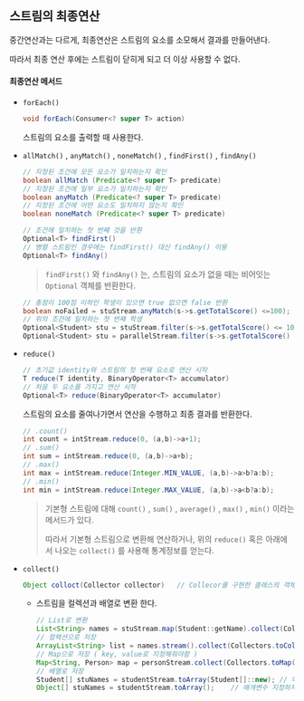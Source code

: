 ## 스트림의 최종연산

중간연산과는 다르게, 최종연산은 스트림의 요소를 소모해서 결과를 만들어낸다.

따라서 최종 연산 후에는 스트림이 닫히게 되고 더 이상 사용할 수 없다.

#### 최종연산 메서드

- `forEach()` 

  ````java
  void forEach(Consumer<? super T> action)
  ````

  스트림의 요소를 출력할 때 사용한다.

- `allMatch()` , `anyMatch()` , `noneMatch()` , `findFirst()` , `findAny()` 

  ````java
  // 지정된 조건에 모든 요소가 일치하는지 확인
  boolean allMatch (Predicate<? super T> predicate)
  // 지정된 조건에 일부 요소가 일치하는지 확인
  boolean anyMatch (Predicate<? super T> predicate)
  // 지정된 조건에 어떤 요소도 일치하지 않는지 확인
  boolean noneMatch (Predicate<? super T> predicate)
  ````

  ````java
  // 조건에 일치하는 첫 번째 것을 반환
  Optional<T> findFirst()
  // 병렬 스트림인 경우에는 findFirst() 대신 findAny() 이용
  Optional<T> findAny()
  ````

  > `findFirst()` 와 `findAny()` 는, 스트림의 요소가 없을 때는 비어잇는 `Optional` 객체를 반환한다.

  ````java
  // 총점이 100점 이하인 학생이 있으면 true 없으면 false 반환
  boolean noFailed = stuStream.anyMatch(s->s.getTotalScore() <=100);
  // 위의 조건에 일치하는 첫 번째 학생
  Optional<Student> stu = stuStream.filter(s->s.getTotalScore() <= 100).findfirst();
  Optional<Student> stu = parallelStream.filter(s->s.getTotalScore() <= 100).findAny();
  ````

- `reduce()`

  ````java
  // 초기값 identity와 스트림의 첫 번째 요소로 연산 시작
  T reduce(T identity, BinaryOperator<T> accumulator)
  // 처음 두 요소를 가지고 연산 시작
  Optional<T> reduce(BinaryOperator<T> accumulator)
  ````

  스트림의 요소를 줄여나가면서 연산을 수행하고 최종 결과를 반환한다.

  ````java
  // .count()
  int count = intStream.reduce(0, (a,b)->a+1);
  // .sum()
  int sum = intStream.reduce(0, (a,b)->a+b);
  // .max()
  int max = intStream.reduce(Integer.MIN_VALUE, (a,b)->a>b?a:b);
  // .min()
  int min = intStream.reduce(Integer.MAX_VALUE, (a,b)->a<b?a:b);
  ````

  > 기본형 스트림에 대해 `count()` , `sum()` , `average()` , `max()` , `min()`  이라는 메서드가 있다.
  >
  > 따라서 기본형 스트림으로 변환해 연산하거나, 위의 `reduce()` 혹은 아래에서 나오는 `collect()` 를 사용해 통계정보를 얻는다.

- `collect()` 

  ````java
  Object colloct(Collector collector)	// Collecor를 구현한 클래스의 객체를 매개변수로 사용
  ````

  - 스트림을 컬렉션과 배열로 변환 한다.

    ````java
    // List로 변환
    List<String> names = stuStream.map(Student::getName).collect(Collectors.toList());
    // 컬렉션으로 저장
    ArrayList<String> list = names.stream().collect(Collectors.toCollection(ArrayList::new));
    // Map으로 저장 ( key, value로 지정해줘야함 )
    Map<String, Person> map = personStream.collect(Collectors.toMap(p->p.getRegId(), p->p));
    // 배열로 저장
    Student[] stuNames = studentStream.toArray(Student[]::new);	// 매개변수 지정해줘야함
    Object[] stuNames = studentStream.toArray();	// 매개변수 지정하지 않으면 반환 타입을 Object로 설정해야함
    ````

    

    

    